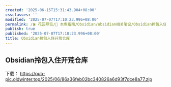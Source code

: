 ```yaml
---
created: '2025-06-15T15:31:43.904+08:00'
cssclasses: ''
modified: '2025-07-07T17:10:23.996+08:00'
permalink: /🍀 花园导览/🧰 本库指南/Obsidian/obsidian相关笔记/Obsidian拎包入住开荒仓库.md
publish: true
published: '2025-07-07T17:10:23.996+08:00'
title: Obsidian拎包入住开荒仓库
---
```

## Obsidian拎包入住开荒仓库


下载：
https://pub-pic.oldwinter.top/2025/06/86a36feb02bc340826a6d93f7dce8a77.zip